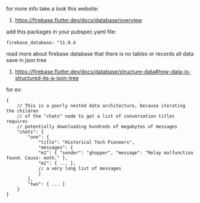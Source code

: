 for more info take a look this website:

1. https://firebase.flutter.dev/docs/database/overview

add this packages in your pubspec.yaml file:

    firebase_database: ^11.0.4

read more about firebase database that there is no tables or records
all data save in json tree

1. https://firebase.flutter.dev/docs/database/structure-data#how-data-is-structured-its-a-json-tree

for ex:

    {
        // This is a poorly nested data architecture, because iterating the children
        // of the "chats" node to get a list of conversation titles requires
        // potentially downloading hundreds of megabytes of messages
        "chats": {
            "one": {
                "title": "Historical Tech Pioneers",
                "messages": {
                "m1": { "sender": "ghopper", "message": "Relay malfunction found. Cause: moth." },
                "m2": { ... },
                // a very long list of messages
                }
            },
            "two": { ... }
        }
    }